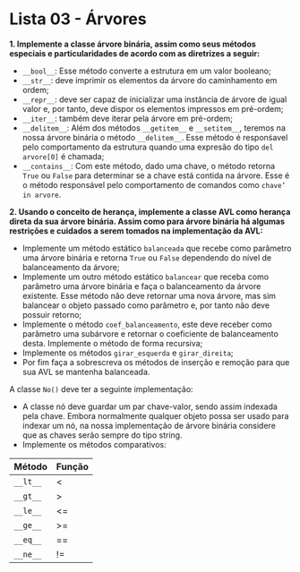 # Lista 03 - Árvores
**1. Implemente a classe árvore binária, assim como seus métodos especiais e particularidades de acordo com as diretrizes a seguir:**
- ```__bool__```: Esse método converte a estrutura em um valor booleano;
- ```__str__```: deve imprimir os elementos da árvore do caminhamento em ordem;
- ```__repr__```: deve ser capaz de inicializar uma instância de árvore de igual valor e, por tanto, deve dispor os elementos impressos em pré-ordem;
- ```__iter__```: também deve iterar pela árvore em pré-ordem;
- ```__delitem__```: Além dos métodos ```__getitem__``` e ```__setitem__```, teremos na nossa árvore binária o
método ```__delitem__```. Esse método é responśavel pelo comportamento da estrutura quando uma expresão do tipo ```del arvore[0]``` é chamada;
- ```__contains__```: Com este método, dado uma chave, o método retorna ```True``` ou ```False``` para determinar se a chave está contida na árvore. Esse é o método responsável pelo comportamento de comandos como ```chave’ in arvore```.

**2. Usando o conceito de herança, implemente a classe AVL como herança direta da sua árvore binária. Assim como para árvore binária há algumas restrições e cuidados a serem tomados na implementação da AVL:**
- Implemente um método estático ```balanceada``` que recebe como parâmetro uma árvore binária e retorna ```True``` ou ```False``` dependendo do nível de balanceamento da árvore;
- Implemente um outro método estático ```balancear``` que receba como parâmetro uma árvore binária e faça o balanceamento da árvore existente. Esse método não deve retornar uma nova árvore, mas sim balancear o objeto passado como parâmetro e, por tanto não deve possuir retorno;
- Implemente o método ```coef_balanceamento```, este deve receber como parâmetro uma subárvore e retornar o coeficiente de balanceamento desta. Implemente o método de forma recursiva;
- Implemente os métodos ```girar_esquerda``` e ```girar_direita```;
- Por fim faça a sobrescreva os métodos de inserção e remoção para que sua AVL se mantenha balanceada.

A classe ```No()``` deve ter a seguinte implementação:
- A classe nó deve guardar um par chave-valor, sendo assim indexada pela chave. Embora normalmente qualquer objeto possa ser usado para indexar um nó, na nossa implementação de árvore binária considere que as chaves serão sempre do tipo string.
- Implemente os métodos comparativos:

| Método       | Função |
|--------------|--------|
| ```__lt__``` | <      |    
| ```__gt__``` | >      |
| ```__le__``` | <=     |
| ```__ge__``` | >=     |
| ```__eq__``` | ==     |
| ```__ne__``` | !=     |
